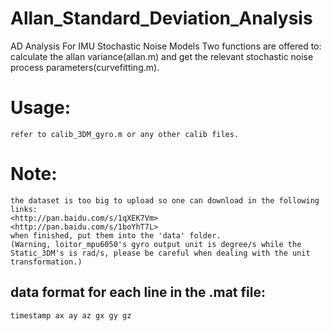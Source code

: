 # Allan_Standard_Deviation_Analysis
AD Analysis For IMU Stochastic Noise Models
Two functions are offered to:
	calculate the allan variance(allan.m) 
	and 
	get the relevant stochastic noise process parameters(curvefitting.m).
	
# Usage:
	refer to calib_3DM_gyro.m or any other calib files.

# Note:
	the dataset is too big to upload so one can download in the following links:
	<http://pan.baidu.com/s/1qXEK7Vm>
	<http://pan.baidu.com/s/1boYhT7L>
	when finished, put them into the 'data' folder.
	(Warning, loitor_mpu6050's gyro output unit is degree/s while the Static_3DM's is rad/s, please be careful when dealing with the unit transformation.)
	
## data format for each line in the .mat file:
	timestamp ax ay az gx gy gz 

